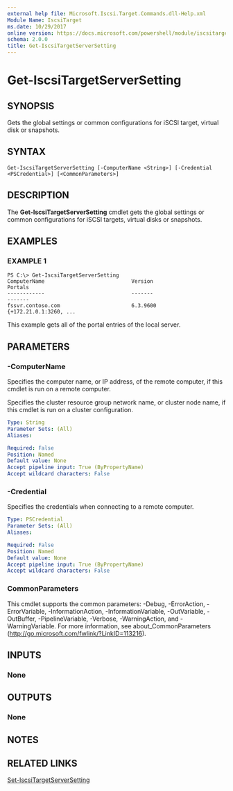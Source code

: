 ```yaml
---
external help file: Microsoft.Iscsi.Target.Commands.dll-Help.xml
Module Name: IscsiTarget
ms.date: 10/29/2017
online version: https://docs.microsoft.com/powershell/module/iscsitarget/get-iscsitargetserversetting?view=windowsserver2012r2-ps&wt.mc_id=ps-gethelp
schema: 2.0.0
title: Get-IscsiTargetServerSetting
---
```


# Get-IscsiTargetServerSetting

## SYNOPSIS
Gets the global settings or common configurations for iSCSI target, virtual disk or snapshots.

## SYNTAX

```
Get-IscsiTargetServerSetting [-ComputerName <String>] [-Credential <PSCredential>] [<CommonParameters>]
```

## DESCRIPTION
The **Get-IscsiTargetServerSetting** cmdlet gets the global settings or common configurations for iSCSI targets, virtual disks or snapshots.

## EXAMPLES

### EXAMPLE 1
```
PS C:\> Get-IscsiTargetServerSetting
ComputerName                            Version                                 Portals 
------------                            -------                                 ------- 
fssvr.contoso.com                       6.3.9600                                {+172.21.0.1:3260, ...
```

This example gets all of the portal entries of the local server.

## PARAMETERS

### -ComputerName
Specifies the computer name, or IP address, of the remote computer, if this cmdlet is run on a remote computer. 
                         
Specifies the cluster resource group network name, or cluster node name, if this cmdlet is run on a cluster configuration.

```yaml
Type: String
Parameter Sets: (All)
Aliases: 

Required: False
Position: Named
Default value: None
Accept pipeline input: True (ByPropertyName)
Accept wildcard characters: False
```

### -Credential
Specifies the credentials when connecting to a remote computer.

```yaml
Type: PSCredential
Parameter Sets: (All)
Aliases: 

Required: False
Position: Named
Default value: None
Accept pipeline input: True (ByPropertyName)
Accept wildcard characters: False
```

### CommonParameters
This cmdlet supports the common parameters: -Debug, -ErrorAction, -ErrorVariable, -InformationAction, -InformationVariable, -OutVariable, -OutBuffer, -PipelineVariable, -Verbose, -WarningAction, and -WarningVariable. For more information, see about_CommonParameters (http://go.microsoft.com/fwlink/?LinkID=113216).

## INPUTS

### None

## OUTPUTS

### None

## NOTES

## RELATED LINKS

[Set-IscsiTargetServerSetting](./Set-IscsiTargetServerSetting.md)

